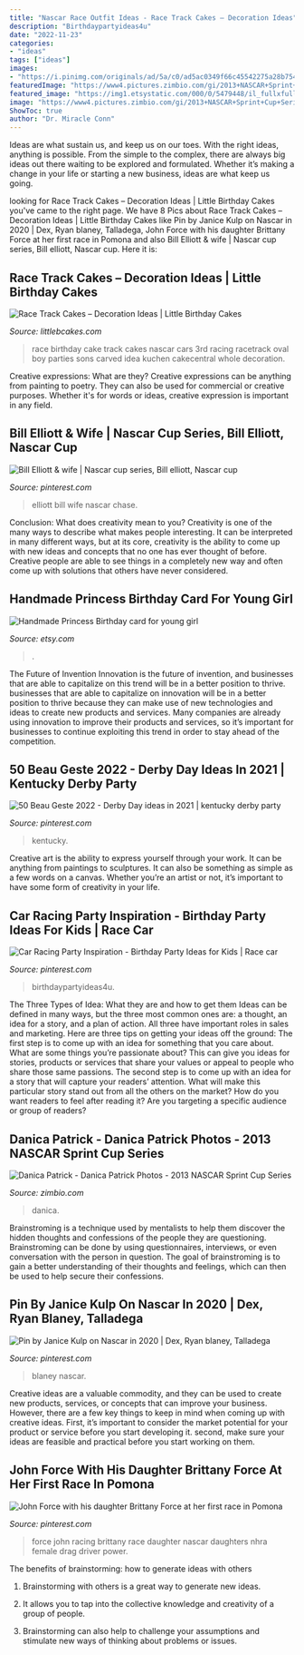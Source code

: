 ```yaml
---
title: "Nascar Race Outfit Ideas - Race Track Cakes – Decoration Ideas"
description: "Birthdaypartyideas4u"
date: "2022-11-23"
categories:
- "ideas"
tags: ["ideas"]
images:
- "https://i.pinimg.com/originals/ad/5a/c0/ad5ac0349f66c45542275a28b754080b.jpg"
featuredImage: "https://www4.pictures.zimbio.com/gi/2013+NASCAR+Sprint+Cup+Series+Stylized+Portraits+yEngwAMNp5Mx.jpg"
featured_image: "https://img1.etsystatic.com/000/0/5479448/il_fullxfull.311710791.jpg"
image: "https://www4.pictures.zimbio.com/gi/2013+NASCAR+Sprint+Cup+Series+Stylized+Portraits+yEngwAMNp5Mx.jpg"
ShowToc: true
author: "Dr. Miracle Conn"
---
```



Ideas are what sustain us, and keep us on our toes. With the right ideas, anything is possible. From the simple to the complex, there are always big ideas out there waiting to be explored and formulated. Whether it’s making a change in your life or starting a new business, ideas are what keep us going.

	

		
looking for Race Track Cakes – Decoration Ideas | Little Birthday Cakes you've came to the right page. We have 8 Pics about Race Track Cakes – Decoration Ideas | Little Birthday Cakes like Pin by Janice Kulp on Nascar in 2020 | Dex, Ryan blaney, Talladega, John Force with his daughter Brittany Force at her first race in Pomona and also Bill Elliott &amp; wife | Nascar cup series, Bill elliott, Nascar cup. Here it is:
		
    
## Race Track Cakes – Decoration Ideas | Little Birthday Cakes

<img loading=lazy src="http://www.littlebcakes.com/wp-content/uploads/2014/02/Race-Track-Cake.jpg" onerror="this.onerror=null;this.src='https://tse2.mm.bing.net/th?id=OIP.0QoHcFu92lDLmfC7oD0BkAHaFj&amp;pid=15.1';" alt="Race Track Cakes – Decoration Ideas | Little Birthday Cakes">

_Source: littlebcakes.com_

>race birthday cake track cakes nascar cars 3rd racing racetrack oval boy parties sons carved idea kuchen cakecentral whole decoration. 

	

Creative expressions: What are they?
Creative expressions can be anything from painting to poetry. They can also be used for commercial or creative purposes. Whether it's for words or ideas, creative expression is important in any field.

    
## Bill Elliott &amp; Wife | Nascar Cup Series, Bill Elliott, Nascar Cup

<img loading=lazy src="https://i.pinimg.com/736x/bb/96/0e/bb960e5ff175a76151fc829443c666fd.jpg" onerror="this.onerror=null;this.src='https://tse1.mm.bing.net/th?id=OIP.NoYr7kca0-FnMpYg3_GDiwAAAA&amp;pid=15.1';" alt="Bill Elliott &amp; wife | Nascar cup series, Bill elliott, Nascar cup">

_Source: pinterest.com_

>elliott bill wife nascar chase. 

	

Conclusion: What does creativity mean to you?
Creativity is one of the many ways to describe what makes people interesting. It can be interpreted in many different ways, but at its core, creativity is the ability to come up with new ideas and concepts that no one has ever thought of before. Creative people are able to see things in a completely new way and often come up with solutions that others have never considered.

    
## Handmade Princess Birthday Card For Young Girl

<img loading=lazy src="https://img1.etsystatic.com/000/0/5479448/il_fullxfull.311710791.jpg" onerror="this.onerror=null;this.src='https://tse2.mm.bing.net/th?id=OIP.7HdHXS5rsgEXTRlkXv5m0QHaJ4&amp;pid=15.1';" alt="Handmade Princess Birthday card for young girl">

_Source: etsy.com_

>. 

	

The Future of Invention
Innovation is the future of invention, and businesses that are able to capitalize on this trend will be in a better position to thrive. businesses that are able to capitalize on innovation will be in a better position to thrive because they can make use of new technologies and ideas to create new products and services. Many companies are already using innovation to improve their products and services, so it’s important for businesses to continue exploiting this trend in order to stay ahead of the competition.

    
## 50 Beau Geste 2022 - Derby Day Ideas In 2021 | Kentucky Derby Party

<img loading=lazy src="https://i.pinimg.com/236x/09/37/a2/0937a2040cc64287c7abac5b4c383e7c.jpg" onerror="this.onerror=null;this.src='https://tse4.mm.bing.net/th?id=OIP.GJClGhYKQPLiASGF8QK3sQAAAA&amp;pid=15.1';" alt="50 Beau Geste 2022 - Derby Day ideas in 2021 | kentucky derby party">

_Source: pinterest.com_

>kentucky. 

	

Creative art is the ability to express yourself through your work. It can be anything from paintings to sculptures. It can also be something as simple as a few words on a canvas. Whether you’re an artist or not, it’s important to have some form of creativity in your life.

    
## Car Racing Party Inspiration - Birthday Party Ideas For Kids | Race Car

<img loading=lazy src="https://i.pinimg.com/originals/ad/5a/c0/ad5ac0349f66c45542275a28b754080b.jpg" onerror="this.onerror=null;this.src='https://tse4.mm.bing.net/th?id=OIP.eikke1QmfVVnOkKaWqy0kgHaLY&amp;pid=15.1';" alt="Car Racing Party Inspiration - Birthday Party Ideas for Kids | Race car">

_Source: pinterest.com_

>birthdaypartyideas4u. 

	

The Three Types of Idea: What they are and how to get them
Ideas can be defined in many ways, but the three most common ones are: a thought, an idea for a story, and a plan of action. All three have important roles in sales and marketing. Here are three tips on getting your ideas off the ground: 
The first step is to come up with an idea for something that you care about. What are some things you’re passionate about? This can give you ideas for stories, products or services that share your values or appeal to people who share those same passions. 
The second step is to come up with an idea for a story that will capture your readers’ attention. What will make this particular story stand out from all the others on the market? How do you want readers to feel after reading it? Are you targeting a specific audience or group of readers?

    
## Danica Patrick - Danica Patrick Photos - 2013 NASCAR Sprint Cup Series

<img loading=lazy src="https://www4.pictures.zimbio.com/gi/2013+NASCAR+Sprint+Cup+Series+Stylized+Portraits+yEngwAMNp5Mx.jpg" onerror="this.onerror=null;this.src='https://tse1.mm.bing.net/th?id=OIP.gHa97eNGpYRQamnZ78gJuAHaKU&amp;pid=15.1';" alt="Danica Patrick - Danica Patrick Photos - 2013 NASCAR Sprint Cup Series">

_Source: zimbio.com_

>danica. 

	

Brainstroming is a technique used by mentalists to help them discover the hidden thoughts and confessions of the people they are questioning. Brainstroming can be done by using questionnaires, interviews, or even conversation with the person in question. The goal of brainstroming is to gain a better understanding of their thoughts and feelings, which can then be used to help secure their confessions.

    
## Pin By Janice Kulp On Nascar In 2020 | Dex, Ryan Blaney, Talladega

<img loading=lazy src="https://i.pinimg.com/736x/41/6b/93/416b93f52804d67ff8a0dade7cab55ba.jpg" onerror="this.onerror=null;this.src='https://tse4.mm.bing.net/th?id=OIP.CYRPYZ4L08hqVNQOVXa9jgHaFv&amp;pid=15.1';" alt="Pin by Janice Kulp on Nascar in 2020 | Dex, Ryan blaney, Talladega">

_Source: pinterest.com_

>blaney nascar. 

	

Creative ideas are a valuable commodity, and they can be used to create new products, services, or concepts that can improve your business. However, there are a few key things to keep in mind when coming up with creative ideas. First, it’s important to consider the market potential for your product or service before you start developing it. second, make sure your ideas are feasible and practical before you start working on them.

    
## John Force With His Daughter Brittany Force At Her First Race In Pomona

<img loading=lazy src="https://i.pinimg.com/736x/a8/ce/ac/a8ceac8eb62a4c037725bb4978fced67--girl-power-nascar-racing.jpg" onerror="this.onerror=null;this.src='https://tse2.mm.bing.net/th?id=OIP.Xt8JFVVpT1bPXZ6iYzXenAHaE7&amp;pid=15.1';" alt="John Force with his daughter Brittany Force at her first race in Pomona">

_Source: pinterest.com_

>force john racing brittany race daughter nascar daughters nhra female drag driver power. 

	

The benefits of brainstorming: how to generate ideas with others
1. Brainstorming with others is a great way to generate new ideas.
2. It allows you to tap into the collective knowledge and creativity of a group of people.

3. Brainstorming can also help to challenge your assumptions and stimulate new ways of thinking about problems or issues.

